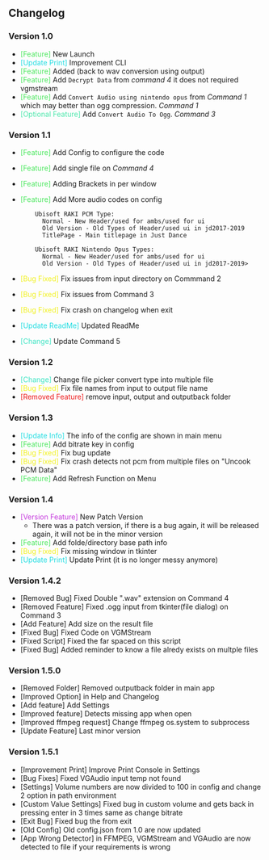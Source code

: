 ## Changelog

### Version 1.0
- <span style="color:#4ae75d">[Feature]</span> New Launch
- <span style="color:#21dde2">[Update Print]</span> Improvement CLI
- <span style="color:#4ae75d">[Feature]</span> Added (back to wav conversion using output)
- <span style="color:#4ae75d">[Feature]</span> Add  `Decrypt Data` from _command 4_ it does not required vgmstream
- <span style="color:#4ae75d">[Feature]</span> Add  `Convert Audio using nintendo opus` from _Command 1_ which may better than ogg compression. _Command 1_
- <span style="color:#4ae7ab">[Optional Feature]</span> Add `Convert Audio To Ogg`. _Command 3_

### Version 1.1
- <span style="color:#4ae75d">[Feature]</span> Add Config to configure the code
- <span style="color:#4ae75d">[Feature]</span> Add single file on _Command 4_
- <span style="color:#4ae75d">[Feature]</span> Adding Brackets in per window
- <span style="color:#4ae75d">[Feature]</span> Add More audio codes on config

          Ubisoft RAKI PCM Type:
            Normal - New Header/used for ambs/used for ui
            Old Version - Old Types of Header/used ui in jd2017-2019
            TitlePage - Main titlepage in Just Dance

          Ubisoft RAKI Nintendo Opus Types:
            Normal - New Header/used for ambs/used for ui
            Old Version - Old Types of Header/used ui in jd2017-2019>

- <span style="color:#f1f11f">[Bug Fixed]</span> Fix issues from input directory on Commmand 2
- <span style="color:#f1f11f">[Bug Fixed]</span> Fix issues from Command 3
- <span style="color:#f1f11f">[Bug Fixed]</span> Fix crash on changelog when exit
- <span style="color:#21dde2">[Update ReadMe]</span> Updated ReadMe
- <span style="color:#3de4c3">[Change]</span> Update Command 5

### Version 1.2
- <span style="color:#3de4c3">[Change]</span> Change  file picker convert type into multiple file
- <span style="color:#f1f11f">[Bug Fixed]</span> Fix file names from input to output file name
- <span style="color:#ed1b1c"> [Removed Feature]</span> remove input, output and outputback folder

### Version 1.3
- <span style="color:#21dde2">[Update Info]</span> The info of the config are shown in main menu
- <span style="color:#4ae75d">[Feature]</span> Add bitrate key in config
- <span style="color:#f1f11f">[Bug Fixed]</span> Fix bug update
- <span style="color:#f1f11f">[Bug Fixed]</span> Fix crash detects not pcm from multiple files on "Uncook PCM Data"
- <span style="color:#4ae75d">[Feature]</span> Add Refresh Function on Menu

### Version 1.4 
- <span style="color:#c53add">[Version Feature]</span> New Patch Version
   - There was a patch version, if there is a bug again, it will be released again, it will not be in the minor version
- <span style="color:#4ae75d">[Feature]</span> Add folde/directory base path info 
- <span style="color:#f1f11f">[Bug Fixed]</span> Fix missing window in tkinter
- <span style="color:#21dde2">[Update Print]</span> Update Print (it is no longer messy anymore)

### Version 1.4.2
- [Removed Bug] Fixed Double ".wav" extension on Command 4
- [Removed Feature] Fixed .ogg input from tkinter(file dialog) on Command 3
- [Add Feature] Add size on the result file
- [Fixed Bug] Fixed Code on VGMStream
- [Fixed Script] Fixed the far spaced on this script
- [Fixed Bug] Added reminder to know a file alredy exists on multple files

### Version 1.5.0
- [Removed Folder] Removed outputback folder in main app
- [Improved Option] in Help and Changelog
- [Add feature] Add Settings
- [Improved feature] Detects missing app when open
- [Improved ffmpeg request] Change ffmpeg os.system to subprocess
- [Update Feature] Last minor version

### Version 1.5.1
- [Improvement Print] Improve Print Console in Settings
- [Bug Fixes] Fixed VGAudio input temp not found
- [Settings] Volume numbers are now divided to 100 in config and change 2 option in path environment
- [Custom Value Settings] Fixed bug in custom volume and gets back in pressing enter in 3 times same as change bitrate
- [Exit Bug] Fixed bug the from exit
- [Old Config] Old config.json from 1.0 are now updated
- [App Wrong Detector] in FFMPEG, VGMStream and VGAudio are now detected to file if your requirements is wrong